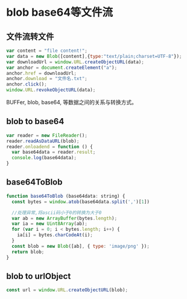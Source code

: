 # blob base64等文件流

## 文件流转文件

```javascript
var content = "file content!";
var data = new Blob([content],{type:"text/plain;charset=UTF-8"});
var downloadUrl = window.URL.createObjectURL(data);
var anchor = document.createElement("a");
anchor.href = downloadUrl;
anchor.download = "文件名.txt";
anchor.click();
window.URL.revokeObjectURL(data);
```

BUFFer, blob, base64, 等数据之间的关系与转换方式。

## blob to base64

```js
var reader = new FileReader();
reader.readAsDataURL(blob);
reader.onloadend = function () {
  var base64data = reader.result;
  console.log(base64data);
}
```

## base64ToBlob

```js
function base64ToBlob (base64data: string) {
  const bytes = window.atob(base64data.split(',')[1])

  //处理异常,将ascii码小于0的转换为大于0
  var ab = new ArrayBuffer(bytes.length);
  var ia = new Uint8Array(ab);
  for (var i = 0; i < bytes.length; i++) {
    ia[i] = bytes.charCodeAt(i);
  }
  const blob = new Blob([ab], { type: 'image/png' });
  return blob;
}
```

## blob to urlObject

```javascript
const url = window.URL.createObjectURL(blob);
```